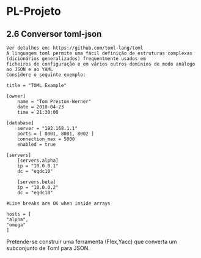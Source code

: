 # PL-Projeto

## 2.6 Conversor toml-json

    Ver detalhes em: https://github.com/toml-lang/toml
    A linguagem toml permite uma fácil definição de estruturas complexas (dicionários generalizados) frequentmente usados em
    ficheiros de configuração e em vários outros domínios de modo análogo ao JSON e ao YAML
    Considere o sequinte exemplo:

    title = "TOML Example"

    [owner]
        name = "Tom Preston-Werner"
        date = 2010-04-23
        time = 21:30:00
    
    [database]
        server = "192.168.1.1"
        ports = [ 8001, 8001, 8002 ]
        connection_max = 5000
        enabled = true
    
    [servers]
        [servers.alpha]
        ip = "10.0.0.1"
        dc = "eqdc10"

        [servers.beta]
        ip = "10.0.0.2"
        dc = "eqdc10"
    
    #Line breaks are OK when inside arrays
    
    hosts = [
    "alpha",
    "omega"
    ]

Pretende-se construir uma ferramenta (Flex,Yacc) que converta um subconjunto de Toml para JSON.

